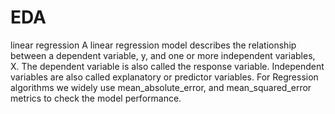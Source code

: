 # EDA
linear regression
A linear regression model describes the relationship between a dependent variable, y, and one or more independent variables, X. The dependent variable is also called the response variable. Independent variables are also called explanatory or predictor variables.
 For Regression algorithms we widely use mean_absolute_error, and mean_squared_error metrics to check the model performance. 
